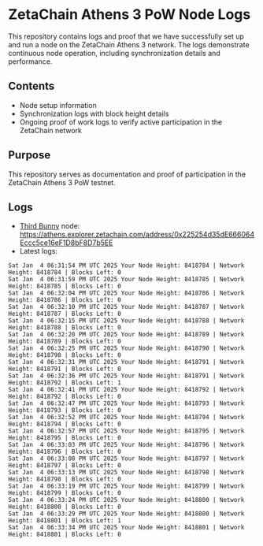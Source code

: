 # ZetaChain Athens 3 PoW Node Logs
This repository contains logs and proof that we have successfully set up and run a node on the ZetaChain Athens 3 network. The logs demonstrate continuous node operation, including synchronization details and performance.

## Contents
- Node setup information
- Synchronization logs with block height details
- Ongoing proof of work logs to verify active participation in the ZetaChain network

## Purpose
This repository serves as documentation and proof of participation in the ZetaChain Athens 3 PoW testnet.

## Logs

- [Third Bunny](https://thirdbunny.xyz/) node: https://athens.explorer.zetachain.com/address/0x225254d35dE666064Eccc5ce16eF1D8bF8D7b5EE
- Latest logs:
```
Sat Jan  4 06:31:54 PM UTC 2025 Your Node Height: 8418784 | Network Height: 8418784 | Blocks Left: 0
Sat Jan  4 06:31:59 PM UTC 2025 Your Node Height: 8418785 | Network Height: 8418785 | Blocks Left: 0
Sat Jan  4 06:32:04 PM UTC 2025 Your Node Height: 8418786 | Network Height: 8418786 | Blocks Left: 0
Sat Jan  4 06:32:10 PM UTC 2025 Your Node Height: 8418787 | Network Height: 8418787 | Blocks Left: 0
Sat Jan  4 06:32:15 PM UTC 2025 Your Node Height: 8418788 | Network Height: 8418788 | Blocks Left: 0
Sat Jan  4 06:32:20 PM UTC 2025 Your Node Height: 8418789 | Network Height: 8418789 | Blocks Left: 0
Sat Jan  4 06:32:25 PM UTC 2025 Your Node Height: 8418790 | Network Height: 8418790 | Blocks Left: 0
Sat Jan  4 06:32:31 PM UTC 2025 Your Node Height: 8418791 | Network Height: 8418791 | Blocks Left: 0
Sat Jan  4 06:32:36 PM UTC 2025 Your Node Height: 8418791 | Network Height: 8418792 | Blocks Left: 1
Sat Jan  4 06:32:41 PM UTC 2025 Your Node Height: 8418792 | Network Height: 8418792 | Blocks Left: 0
Sat Jan  4 06:32:47 PM UTC 2025 Your Node Height: 8418793 | Network Height: 8418793 | Blocks Left: 0
Sat Jan  4 06:32:52 PM UTC 2025 Your Node Height: 8418794 | Network Height: 8418794 | Blocks Left: 0
Sat Jan  4 06:32:57 PM UTC 2025 Your Node Height: 8418795 | Network Height: 8418795 | Blocks Left: 0
Sat Jan  4 06:33:03 PM UTC 2025 Your Node Height: 8418796 | Network Height: 8418796 | Blocks Left: 0
Sat Jan  4 06:33:08 PM UTC 2025 Your Node Height: 8418797 | Network Height: 8418797 | Blocks Left: 0
Sat Jan  4 06:33:13 PM UTC 2025 Your Node Height: 8418798 | Network Height: 8418798 | Blocks Left: 0
Sat Jan  4 06:33:19 PM UTC 2025 Your Node Height: 8418799 | Network Height: 8418799 | Blocks Left: 0
Sat Jan  4 06:33:24 PM UTC 2025 Your Node Height: 8418800 | Network Height: 8418800 | Blocks Left: 0
Sat Jan  4 06:33:29 PM UTC 2025 Your Node Height: 8418800 | Network Height: 8418801 | Blocks Left: 1
Sat Jan  4 06:33:34 PM UTC 2025 Your Node Height: 8418801 | Network Height: 8418801 | Blocks Left: 0
```
